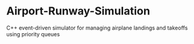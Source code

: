 # Airport-Runway-Simulation
C++ event-driven simulator for managing airplane landings and takeoffs using priority queues
